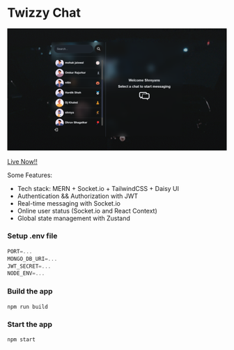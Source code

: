 # Twizzy Chat

![Demo](demo.png)

[Live Now!!](https://www.twizzychat.xyz/)

Some Features:

-    Tech stack: MERN + Socket.io + TailwindCSS + Daisy UI
-    Authentication && Authorization with JWT
-    Real-time messaging with Socket.io
-    Online user status (Socket.io and React Context)
-    Global state management with Zustand

### Setup .env file

```js
PORT=...
MONGO_DB_URI=...
JWT_SECRET=...
NODE_ENV=...
```

### Build the app

```shell
npm run build
```

### Start the app

```shell
npm start
```
